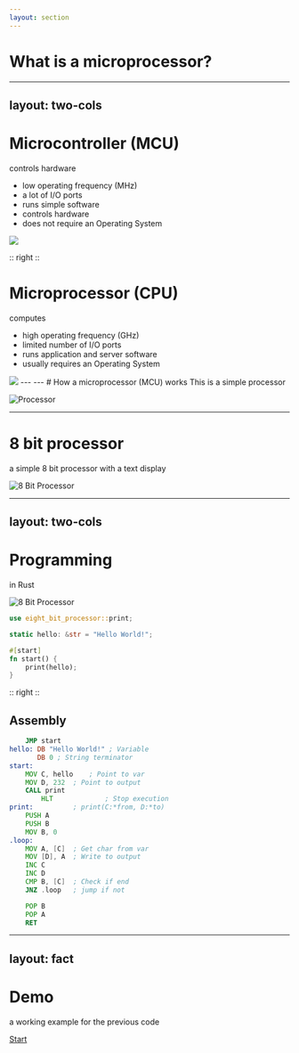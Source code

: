 ```yaml
---
layout: section
---
```

# What is a microprocessor?

---
layout: two-cols
---
# Microcontroller (MCU)
controls hardware

- low operating frequency (MHz)
- a lot of I/O ports
- runs simple software
- controls hardware
- does not require an Operating System

<img src="/processor/pico.jpg" class="m-10 h-30">


:: right ::

# Microprocessor (CPU)
computes

- high operating frequency (GHz)
- limited number of I/O ports
- runs application and server software
- usually requires an Operating System

<img src="/processor/pi5.jpg" class="m-10 h-50">
---
---
# How a microprocessor (MCU) works
This is a simple processor

![Processor](/processor/processor.svg)

---

# 8 bit processor
a simple 8 bit processor with a text display

![8 Bit Processor](/processor/8-bit-processor.svg)

---
layout: two-cols
---
# Programming 
in Rust

![8 Bit Processor](/processor/8-bit-processor.svg)

<v-click>

```rust
use eight_bit_processor::print;

static hello: &str = "Hello World!";

#[start]
fn start() {
    print(hello);
}
```

</v-click>

:: right ::

## Assembly

<v-click>

```asm
	JMP start
hello: DB "Hello World!" ; Variable
       DB 0	; String terminator
start:
	MOV C, hello    ; Point to var 
	MOV D, 232	; Point to output
	CALL print
        HLT             ; Stop execution
print:			; print(C:*from, D:*to)
	PUSH A
	PUSH B
	MOV B, 0
.loop:
	MOV A, [C]	; Get char from var
	MOV [D], A	; Write to output
	INC C
	INC D  
	CMP B, [C]	; Check if end
	JNZ .loop	; jump if not

	POP B
	POP A
	RET
```

</v-click>

---
layout: fact
---
# Demo
a working example for the previous code

[Start](https://schweigi.github.io/assembler-simulator/)